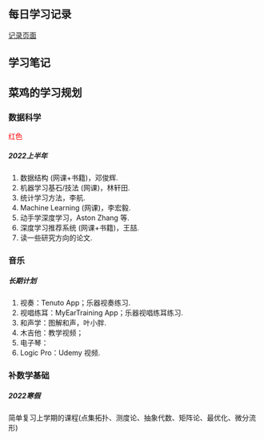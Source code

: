 ## 每日学习记录

[记录页面](./records.html)

## 学习笔记



## 菜鸡的学习规划

### 数据科学 
<font color=#FF000 >红色</font>
##### 2022上半年
1. 数据结构 (网课+书籍)，邓俊辉.
2. 机器学习基石/技法 (网课)，林轩田.
3. 统计学习方法，李航.
4. Machine Learning (网课)，李宏毅.
5. 动手学深度学习，Aston Zhang 等.
6. 深度学习推荐系统 (网课+书籍)，王喆.
7. 读一些研究方向的论文.

### 音乐
##### 长期计划
1. 视奏：Tenuto App；乐器视奏练习.
2. 视唱练耳：MyEarTraining App；乐器视唱练耳练习.
3. 和声学：图解和声，叶小胖.
4. 木吉他：教学视频；
5. 电子琴：
6. Logic Pro：Udemy 视频.

### 补数学基础
##### 2022寒假
简单复习上学期的课程(点集拓扑、测度论、抽象代数、矩阵论、最优化、微分流形)







